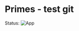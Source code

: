 # Primes - test git
Status: ![App](https://github.com/prubach/Python_tests_git/workflows/Python%20application/badge.svg)
